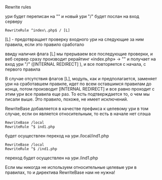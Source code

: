 Rewrite rules


ури будет переписан на "" и новый ури "/" будет послан на вход серверу

```
RewriteRule ^index\.php$ / [L]
```

[L] - предотвращает проверку входного ури на следующие за ним правила, если это правило сработало

ввиду наличия флага [L] мы прерываем все последующие проверки, и веб сервер сразу производит рерайтинг «index.php» -> "" и получает на вход ури "/" ([INTERNAL REDIRECT] ), и все повторяется с начала, с первого правила

В случае отсутствия флагов [L], модуль, как и предполагается, заменяет ури на сработавшем правиле, идет по всем оставшимся правилам до конца, потом производит [INTERNAL REDIRECT] и все равно проходит с этим ури все правила еще раз. То есть подтверждается то, о чем мы писали выше. Это правило, похоже, не имеет исключений.


RewriteBase добавляется в качестве префикса к целевому ури в том случае, если он является относительным, то есть в начале нет слэша

```
RewriteBase /local
RewriteRule ^$ ind1.php
```
будет осуществлен переход на ури /local/ind1.php

```
RewriteBase /local
RewriteRule ^$ /ind1.php
```
переход будет осуществлен на ури /ind1.php

Если мы никогда не используем относительные целевые ури в правилах, то и директива RewriteBase нам не нужна!
